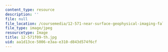 ```yaml
---
content_type: resource
description: ''
file: null
file_location: /coursemedia/12-571-near-surface-geophysical-imaging-fall-2009/aa1d13ce5006e3aae310d843d574f6cf_12-571f09-th.jpg
file_type: image/jpeg
resourcetype: Image
title: 12-571f09-th.jpg
uid: aa1d13ce-5006-e3aa-e310-d843d574f6cf
---
```

